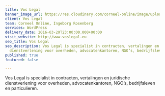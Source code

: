 ```yaml
---
title: Vos Legal
banner_image_url: https://res.cloudinary.com/corneel-online/image/upload/v1602856412/corneel/voslegal-nl_arxidg.jpg
client: Vos Legal
team: Corneel Online, Ingeborg Rosenberg
services: WordPress
delivery_date: 2016-03-20T23:00:00.000+00:00
visit_website: http://www.voslegal.eu
seo_title: Vos Legal
seo_description: Vos Legal is specialist in contracten, vertalingen en juridische
  dienstverlening voor overheden, advocatenkantoren, NGO’s, bedrijfsleven en particulieren.
published: true
featured: false

---
```

Vos Legal is specialist in contracten, vertalingen en juridische dienstverlening voor overheden, advocatenkantoren, NGO’s, bedrijfsleven en particulieren.